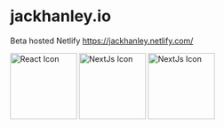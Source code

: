 # jackhanley.io

Beta hosted Netlify https://jackhanley.netlify.com/

<img src="https://upload.wikimedia.org/wikipedia/commons/thumb/a/a7/React-icon.svg/320px-React-icon.svg.png" width="120" alt="React Icon">
<img src="https://camo.githubusercontent.com/55ddd36a30f28a10ed8f518c7e73005d991584f8/687474703a2f2f7265732e636c6f7564696e6172792e636f6d2f756e69636f646576656c6f7065722f696d6167652f75706c6f61642f76313532343737363736342f6e6578742d6a736c6f676f2e737667" width="120" alt="NextJs Icon">
<img src="https://versions.bulma.io/0.7.0/images/bulma-logo.png" width="120" alt="NextJs Icon">

